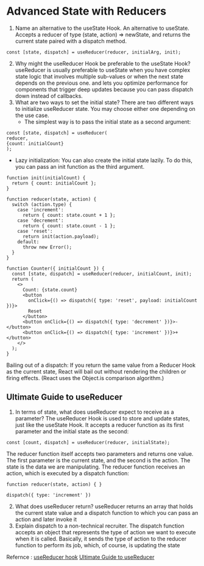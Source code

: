 # Advanced State with Reducers
1. Name an alternative to the useState Hook.
An alternative to useState. Accepts a reducer of type (state, action) => newState, and returns the current state paired with a dispatch method.
```
const [state, dispatch] = useReducer(reducer, initialArg, init);
```
2. Why might the useReducer Hook be preferable to the useState Hook?
useReducer is usually preferable to useState when you have complex state logic that involves multiple sub-values or when the next state depends on the previous one.
and lets you optimize performance for components that trigger deep updates because you can pass dispatch down instead of callbacks.
3. What are two ways to set the initial state?
There are two different ways to initialize useReducer state. You may choose either one depending on the use case.
   * The simplest way is to pass the initial state as a second argument:
```
const [state, dispatch] = useReducer(
reducer,
{count: initialCount}
);
```
* Lazy initialization: You can also create the initial state lazily. To do this, you can pass an init function as the third argument.
```
function init(initialCount) {
  return { count: initialCount };
}

function reducer(state, action) {
  switch (action.type) {
    case 'increment':
      return { count: state.count + 1 };
    case 'decrement':
      return { count: state.count - 1 };
    case 'reset':
      return init(action.payload);
    default:
      throw new Error();
  }
}

function Counter({ initialCount }) {
  const [state, dispatch] = useReducer(reducer, initialCount, init);
  return (
    <>
      Count: {state.count}
      <button
        onClick={() => dispatch({ type: 'reset', payload: initialCount })}>
        Reset
      </button>
      <button onClick={() => dispatch({ type: 'decrement' })}>-</button>
      <button onClick={() => dispatch({ type: 'increment' })}>+</button>
    </>
  );
}
```
Bailing out of a dispatch: If you return the same value from a Reducer Hook as the current state, React will bail out without rendering the children or firing effects. (React uses the Object.is comparison algorithm.)

## Ultimate Guide to useReducer
1. In terms of state, what does useReducer expect to receive as a parameter?
The useReducer Hook is used to store and update states, just like the useState Hook. It accepts a reducer function as its first parameter and the initial state as the second:
```
const [count, dispatch] = useReducer(reducer, initialState);
```
The reducer function itself accepts two parameters and returns one value. The first parameter is the current state, and the second is the action. The state is the data we are manipulating. The reducer function receives an action, which is executed by a dispatch function:
```
function reducer(state, action) { }

dispatch({ type: 'increment' })
```
2. What does useReducer return?
useReducer returns an array that holds the current state value and a dispatch function to which you can pass an action and later invoke it
3. Explain dispatch to a non-technical recruiter.
The dispatch function accepts an object that represents the type of action we want to execute when it is called. Basically, it sends the type of action to the reducer function to perform its job, which, of course, is updating the state

Refernce :
[useReducer hook](https://reactjs.org/docs/hooks-reference.html#usereducer)
[Ultimate Guide to useReducer](https://blog.logrocket.com/react-usereducer-hook-ultimate-guide/)
